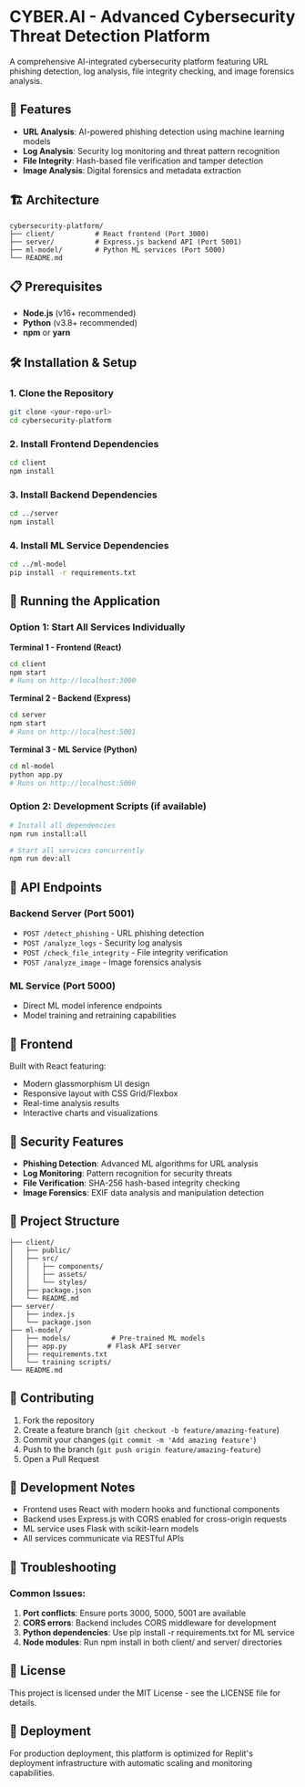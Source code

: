 
# CYBER.AI - Advanced Cybersecurity Threat Detection Platform

A comprehensive AI-integrated cybersecurity platform featuring URL phishing detection, log analysis, file integrity checking, and image forensics analysis.

## 🚀 Features

- **URL Analysis**: AI-powered phishing detection using machine learning models
- **Log Analysis**: Security log monitoring and threat pattern recognition  
- **File Integrity**: Hash-based file verification and tamper detection
- **Image Analysis**: Digital forensics and metadata extraction

## 🏗️ Architecture

```
cybersecurity-platform/
├── client/          # React frontend (Port 3000)
├── server/          # Express.js backend API (Port 5001)
├── ml-model/        # Python ML services (Port 5000)
└── README.md
```

## 📋 Prerequisites

- **Node.js** (v16+ recommended)
- **Python** (v3.8+ recommended)
- **npm** or **yarn**

## 🛠️ Installation & Setup

### 1. Clone the Repository
```bash
git clone <your-repo-url>
cd cybersecurity-platform
```

### 2. Install Frontend Dependencies
```bash
cd client
npm install
```

### 3. Install Backend Dependencies
```bash
cd ../server
npm install
```

### 4. Install ML Service Dependencies
```bash
cd ../ml-model
pip install -r requirements.txt
```

## 🚀 Running the Application

### Option 1: Start All Services Individually

**Terminal 1 - Frontend (React)**
```bash
cd client
npm start
# Runs on http://localhost:3000
```

**Terminal 2 - Backend (Express)**
```bash
cd server
npm start
# Runs on http://localhost:5001
```

**Terminal 3 - ML Service (Python)**
```bash
cd ml-model
python app.py
# Runs on http://localhost:5000
```

### Option 2: Development Scripts (if available)
```bash
# Install all dependencies
npm run install:all

# Start all services concurrently
npm run dev:all
```

## 🔧 API Endpoints

### Backend Server (Port 5001)
- `POST /detect_phishing` - URL phishing detection
- `POST /analyze_logs` - Security log analysis
- `POST /check_file_integrity` - File integrity verification
- `POST /analyze_image` - Image forensics analysis

### ML Service (Port 5000)
- Direct ML model inference endpoints
- Model training and retraining capabilities

## 🎨 Frontend

Built with React featuring:
- Modern glassmorphism UI design
- Responsive layout with CSS Grid/Flexbox
- Real-time analysis results
- Interactive charts and visualizations

## 🔐 Security Features

- **Phishing Detection**: Advanced ML algorithms for URL analysis
- **Log Monitoring**: Pattern recognition for security threats
- **File Verification**: SHA-256 hash-based integrity checking
- **Image Forensics**: EXIF data analysis and manipulation detection

## 📂 Project Structure

```
├── client/
│   ├── public/
│   ├── src/
│   │   ├── components/
│   │   ├── assets/
│   │   └── styles/
│   ├── package.json
│   └── README.md
├── server/
│   ├── index.js
│   └── package.json
├── ml-model/
│   ├── models/          # Pre-trained ML models
│   ├── app.py          # Flask API server
│   ├── requirements.txt
│   └── training scripts/
└── README.md
```

## 🤝 Contributing

1. Fork the repository
2. Create a feature branch (`git checkout -b feature/amazing-feature`)
3. Commit your changes (`git commit -m 'Add amazing feature'`)
4. Push to the branch (`git push origin feature/amazing-feature`)
5. Open a Pull Request

## 📝 Development Notes

- Frontend uses React with modern hooks and functional components
- Backend uses Express.js with CORS enabled for cross-origin requests
- ML service uses Flask with scikit-learn models
- All services communicate via RESTful APIs

## 🐛 Troubleshooting

### Common Issues:
1. **Port conflicts**: Ensure ports 3000, 5000, 5001 are available
2. **CORS errors**: Backend includes CORS middleware for development
3. **Python dependencies**: Use pip install -r requirements.txt for ML service
4. **Node modules**: Run npm install in both client/ and server/ directories

## 📄 License

This project is licensed under the MIT License - see the LICENSE file for details.

## 🔗 Deployment

For production deployment, this platform is optimized for Replit's deployment infrastructure with automatic scaling and monitoring capabilities.
